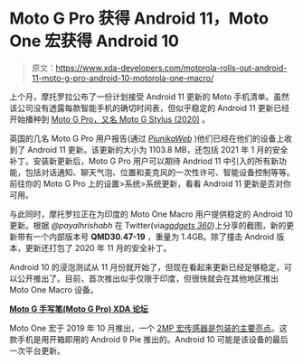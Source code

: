 # Moto G Pro 获得 Android 11，Moto One 宏获得 Android 10

> 原文：<https://www.xda-developers.com/motorola-rolls-out-android-11-moto-g-pro-android-10-motorola-one-macro/>

上个月，摩托罗拉公布了一份计划接受 Android 11 更新的 Moto 手机清单。虽然该公司没有透露每款智能手机的确切时间表，但似乎稳定的 Android 11 更新已经开始播种到 [Moto G Pro，又名 Moto G Stylus (2020)](https://www.xda-developers.com/motorola-moto-g-fast-moto-g-pro/) 。

英国的几名 Moto G Pro 用户报告(通过 [*PiunikaWeb*](https://piunikaweb.com/2021/01/30/motorola-moto-g-pro-android-11-update/) )他们已经在他们的设备上收到了 Android 11 更新。该更新的大小为 1103.8 MB，还包括 2021 年 1 月的安全补丁。安装新更新后，Moto G Pro 用户可以期待 Andriod 11 中引入的所有新功能，包括对话通知、聊天气泡、位置和麦克风的一次性许可、智能设备控制等等。前往你的 Moto G Pro 上的设置>系统>系统更新，看看 Android 11 更新是否对你可用。

与此同时，摩托罗拉正在为印度的 Moto One Macro 用户提供稳定的 Android 10 更新。根据 *@payalhrishabh* 在 Twitter(via[*gadgets 360*](https://gadgets.ndtv.com/mobiles/news/motorola-one-macro-stable-android-10-update-india-roll-out-qmd30-47-19-december-security-patch-lenovo-users-report-2359867))上分享的截图，新的更新带有一个内部版本号 **QMD30.47-19** ，重量为 1.4GB。除了撞击 Android 版本，更新还打包了 2020 年 11 月的安全补丁。

Android 10 的浸泡测试从 11 月份就开始了，但现在看起来更新已经足够稳定，可以公开推出了。目前，首次推出似乎仅限于印度，但很快就会在其他地区推出 Moto One Macro 设备。

**[Moto G 手写笔(Moto G Pro) XDA 论坛](https://forum.xda-developers.com/c/moto-g-stylus-moto-g-pro.9921/)**

Moto One 宏于 2019 年 10 月推出，一个 [2MP 宏传感器是包装的主要亮点](https://www.xda-developers.com/motorola-one-macro-camera-review/)。这款手机是用开箱即用的 Android 9 Pie 推出的。Android 10 可能是该设备的最后一次平台更新。